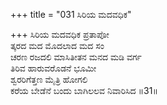 +++
title = "031 ಸಿರಿಯ ಮದವಧಿಕ"

+++
ಸಿರಿಯ ಮದವಧಿಕ ಪ್ರತಾಪೋ  
ತ್ಕರದ ಮದ ಮೊದಲಾದ ಮದ ಸಂ  
ಚರಣ ರಜದಲಿ ಮಾಸಿತೀತನ ಮನದ ಮಡಿ ವರ್ಗ  
ತಿರಿವ ಹಾರುವರೊಡನೆ ಭೂಮೀ  
ಶ್ವರರಿಗೆತ್ತಣ ಮೈತ್ರಿ ಹೋಗಲಿ  
ಕರೆಯ ಬೇಡೆನೆ ಬಂದು ಬಾಗಿಲಲವ ನಿವಾರಿಸಿದ     ॥31॥